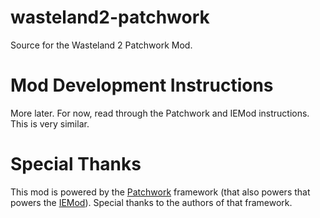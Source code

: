 # wasteland2-patchwork
Source for the Wasteland 2 Patchwork Mod.

# Mod Development Instructions

More later.  For now, read through the Patchwork and IEMod instructions.  This is very similar.


# Special Thanks
This mod is powered by the [Patchwork](https://github.com/GregRos/Patchwork) framework (that also powers  that powers the [IEMod](https://github.com/GregRos/IEMod.pw)).  Special thanks to the authors of that framework.
